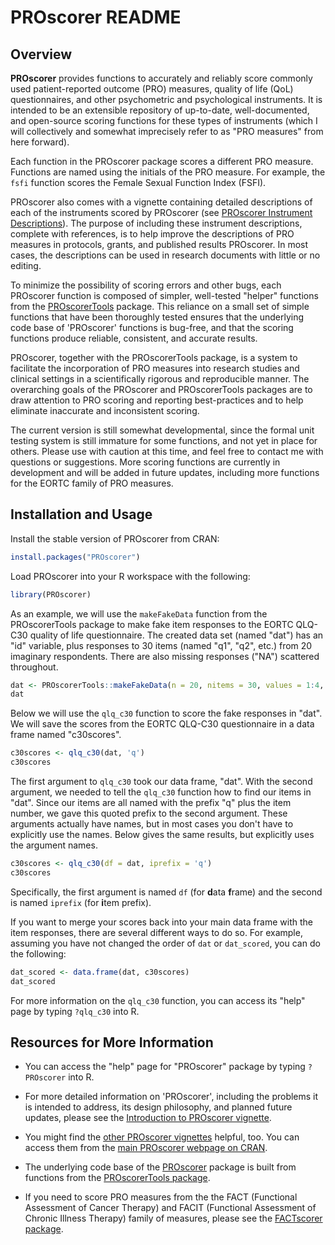 
<!-- README.md is generated from README.Rmd. Please edit that file -->
PROscorer README
================

Overview
--------

**PROscorer** provides functions to accurately and reliably score commonly used patient-reported outcome (PRO) measures, quality of life (QoL) questionnaires, and other psychometric and psychological instruments. It is intended to be an extensible repository of up-to-date, well-documented, and open-source scoring functions for these types of instruments (which I will collectively and somewhat imprecisely refer to as "PRO measures" from here forward).

Each function in the PROscorer package scores a different PRO measure. Functions are named using the initials of the PRO measure. For example, the `fsfi` function scores the Female Sexual Function Index (FSFI).

PROscorer also comes with a vignette containing detailed descriptions of each of the instruments scored by PROscorer (see [PROscorer Instrument Descriptions](https://cran.r-project.org/web/packages/PROscorer/vignettes/instrument-descriptions.html)). The purpose of including these instrument descriptions, complete with references, is to help improve the descriptions of PRO measures in protocols, grants, and published results PROscorer. In most cases, the descriptions can be used in research documents with little or no editing.

To minimize the possibility of scoring errors and other bugs, each PROscorer function is composed of simpler, well-tested "helper" functions from the [PROscorerTools](https://CRAN.R-project.org/package=PROscorerTools) package. This reliance on a small set of simple functions that have been thoroughly tested ensures that the underlying code base of 'PROscorer' functions is bug-free, and that the scoring functions produce reliable, consistent, and accurate results.

PROscorer, together with the PROscorerTools package, is a system to facilitate the incorporation of PRO measures into research studies and clinical settings in a scientifically rigorous and reproducible manner. The overarching goals of the PROscorer and PROscorerTools packages are to draw attention to PRO scoring and reporting best-practices and to help eliminate inaccurate and inconsistent scoring.

The current version is still somewhat developmental, since the formal unit testing system is still immature for some functions, and not yet in place for others. Please use with caution at this time, and feel free to contact me with questions or suggestions. More scoring functions are currently in development and will be added in future updates, including more functions for the EORTC family of PRO measures.

Installation and Usage
----------------------

Install the stable version of PROscorer from CRAN:

``` r
install.packages("PROscorer")
```

Load PROscorer into your R workspace with the following:

``` r
library(PROscorer)
```

As an example, we will use the `makeFakeData` function from the PROscorerTools package to make fake item responses to the EORTC QLQ-C30 quality of life questionnaire. The created data set (named "dat") has an "id" variable, plus responses to 30 items (named "q1", "q2", etc.) from 20 imaginary respondents. There are also missing responses ("NA") scattered throughout.

``` r
dat <- PROscorerTools::makeFakeData(n = 20, nitems = 30, values = 1:4, id = TRUE)
dat
```

Below we will use the `qlq_c30` function to score the fake responses in "dat". We will save the scores from the EORTC QLQ-C30 questionnaire in a data frame named "c30scores".

``` r
c30scores <- qlq_c30(dat, 'q')
c30scores
```

The first argument to `qlq_c30` took our data frame, "dat". With the second argument, we needed to tell the `qlq_c30` function how to find our items in "dat". Since our items are all named with the prefix "q" plus the item number, we gave this quoted prefix to the second argument. These arguments actually have names, but in most cases you don't have to explicitly use the names. Below gives the same results, but explicitly uses the argument names.

``` r
c30scores <- qlq_c30(df = dat, iprefix = 'q')
c30scores
```

Specifically, the first argument is named `df` (for **d**ata **f**rame) and the second is named `iprefix` (for **i**tem prefix).

If you want to merge your scores back into your main data frame with the item responses, there are several different ways to do so. For example, assuming you have not changed the order of `dat` or `dat_scored`, you can do the following:

``` r
dat_scored <- data.frame(dat, c30scores)
dat_scored
```

For more information on the `qlq_c30` function, you can access its "help" page by typing `?qlq_c30` into R.

Resources for More Information
------------------------------

-   You can access the "help" page for "PROscorer" package by typing `?PROscorer` into R.

-   For more detailed information on 'PROscorer', including the problems it is intended to address, its design philosophy, and planned future updates, please see the [Introduction to PROscorer vignette](https://cran.r-project.org/web/packages/PROscorer/vignettes/intro-to-PROscorer.html).

-   You might find the [other PROscorer vignettes](https://CRAN.R-project.org/package=PROscorer) helpful, too. You can access them from the [main PROscorer webpage on CRAN](https://CRAN.R-project.org/package=PROscorer).

-   The underlying code base of the [PROscorer](https://CRAN.R-project.org/package=PROscorer) package is built from functions from the [PROscorerTools package](https://CRAN.R-project.org/package=PROscorerTools).

-   If you need to score PRO measures from the the FACT (Functional Assessment of Cancer Therapy) and FACIT (Functional Assessment of Chronic Illness Therapy) family of measures, please see the [FACTscorer package](https://CRAN.R-project.org/package=FACTscorer).
